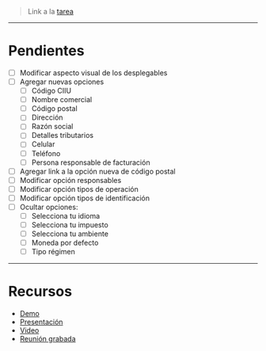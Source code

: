 > Link a la [tarea](https://trello.com/c/Pmex9WwJ/54-agregar-y-modificar-datos-de-empresa-facturaci%C3%B3n-electr%C3%B3nica) 

<hr>

# Pendientes
- [ ] Modificar aspecto visual de los desplegables
- [ ] Agregar nuevas opciones 
	- [ ] Código CIIU
	- [ ] Nombre comercial
	- [ ] Código postal
	- [ ] Dirección
	- [ ] Razón social
	- [ ] Detalles tributarios
	- [ ] Celular
	- [ ] Teléfono
	- [ ] Persona responsable de facturación
- [ ] Agregar link a la opción nueva de código postal
- [ ] Modificar opción responsables
- [ ] Modificar opción tipos de operación
- [ ] Modificar opción tipos de identificación
- [ ] Ocultar opciones:
	- [ ] Selecciona tu idioma
	- [ ] Selecciona tu impuesto
	- [ ] Selecciona tu ambiente
	- [ ] Moneda por defecto
	- [ ] Tipo régimen

<hr>

# Recursos 
- [Demo](https://probandobubblemayo.bubbleapps.io/version-test)
- [Presentación](https://docs.google.com/presentation/d/1XLffBqOOGGYVwNjjAgKKUFanFDnDkU_kZYFgDmEzS3Q/edit?pli=1)
- [Video](https://drive.google.com/file/d/1O9y2JEamvtHGrsa3vl7Q3Tg3aIXPtlPP/view?pli=1)
- [Reunión grabada](https://drive.google.com/file/d/1O9y2JEamvtHGrsa3vl7Q3Tg3aIXPtlPP/view?pli=1)
